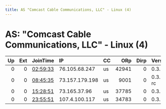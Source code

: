 ```yaml
---
title: AS "Comcast Cable Communications, LLC" - Linux (4)
---
```


# AS: "Comcast Cable Communications, LLC" - Linux (4)

|   Up |   Ext | JoinTime                                                                                            | IP             | CC   |   ORp |   Dirp | Version    | Contact   | Nickname      |   eFamMembers |
|-----:|------:|:----------------------------------------------------------------------------------------------------|:---------------|:-----|------:|-------:|:-----------|:----------|:--------------|--------------:|
|    0 |     0 | [02:59:33](https://metrics.torproject.org/rs.html#details/86A39F23282F423921622181E621F3DD8839B8DF) | 76.105.68.247  | us   | 42941 |      0 | 0.3.2.12   | None      | UbuntuCore242 |             1 |
|    0 |     0 | [08:45:35](https://metrics.torproject.org/rs.html#details/BF2E81D439EB778336E5E088A15C648986FF2184) | 73.157.179.198 | us   |  9001 |      0 | 0.3.3.5-rc | None      | Perambulator  |             1 |
|    0 |     0 | [15:28:51](https://metrics.torproject.org/rs.html#details/3E9ABE65F351026F6A446E96C841D69DA7C1D257) | 73.165.37.96   | us   | 37785 |      0 | 0.3.2.12   | None      | UbuntuCore242 |             1 |
|    0 |     0 | [23:55:51](https://metrics.torproject.org/rs.html#details/8D861C4F1533A6EA9476B108F32C47E3F864FBEE) | 107.4.100.117  | us   | 34783 |      0 | 0.3.2.12   | None      | UbuntuCore242 |             1 |
